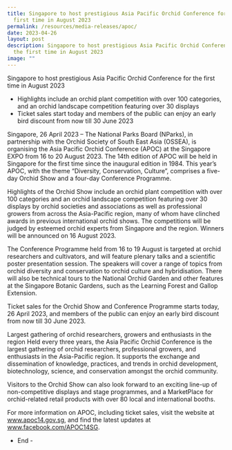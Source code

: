 ```yaml
---
title: Singapore to host prestigious Asia Pacific Orchid Conference for the
  first time in August 2023
permalink: /resources/media-releases/apoc/
date: 2023-04-26
layout: post
description: Singapore to host prestigious Asia Pacific Orchid Conference for
  the first time in August 2023
image: ""
---
```

Singapore to host prestigious Asia Pacific Orchid Conference for the first time in August 2023
-	Highlights include an orchid plant competition with over 100 categories, and an orchid landscape competition featuring over 30 displays 
-	Ticket sales start today and members of the public can enjoy an early bird discount from now till 30 June 2023

Singapore, 26 April 2023 – The National Parks Board (NParks), in partnership with the Orchid Society of South East Asia (OSSEA), is organising the Asia Pacific Orchid Conference (APOC) at the Singapore EXPO from 16 to 20 August 2023. The 14th edition of APOC will be held in Singapore for the first time since the inaugural edition in 1984. This year’s APOC, with the theme “Diversity, Conservation, Culture”, comprises a five-day Orchid Show and a four-day Conference Programme. 

Highlights of the Orchid Show include an orchid plant competition with over 100 categories and an orchid landscape competition featuring over 30 displays by orchid societies and associations as well as professional growers from across the Asia-Pacific region, many of whom have clinched awards in previous international orchid shows. The competitions will be judged by esteemed orchid experts from Singapore and the region. Winners will be announced on 16 August 2023. 

The Conference Programme held from 16 to 19 August is targeted at orchid researchers and cultivators, and will feature plenary talks and a scientific poster presentation session. The speakers will cover a range of topics from orchid diversity and conservation to orchid culture and hybridisation. There will also be technical tours to the National Orchid Garden and other features at the Singapore Botanic Gardens, such as the Learning Forest and Gallop Extension. 

Ticket sales for the Orchid Show and Conference Programme starts today, 26 April 2023, and members of the public can enjoy an early bird discount from now till 30 June 2023. 

Largest gathering of orchid researchers, growers and enthusiasts in the region
Held every three years, the Asia Pacific Orchid Conference is the largest gathering of orchid researchers, professional growers, and enthusiasts in the Asia-Pacific region. It supports the exchange and dissemination of knowledge, practices, and trends in orchid development, biotechnology, science, and conservation amongst the orchid community.

Visitors to the Orchid Show can also look forward to an exciting line-up of non-competitive displays and stage programmes, and a MarketPlace for orchid-related retail products with over 80 local and international booths. 

For more information on APOC, including ticket sales, visit the website at www.apoc14.gov.sg, and find the latest updates at www.facebook.com/APOC14SG. 


- End -

